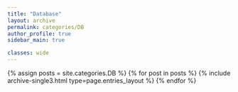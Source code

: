 ```yaml
---
title: "Database"
layout: archive
permalink: categories/DB
author_profile: true
sidebar_main: true

classes: wide
---
```



{% assign posts = site.categories.DB %}
{% for post in posts %} {% include archive-single3.html type=page.entries_layout %} {% endfor %}